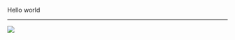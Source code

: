 Hello world

---

![](https://github.com/hongkunyoo/action-flask/workflows/action-flask-ci/badge.svg)
